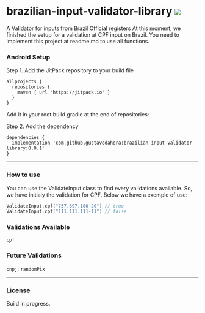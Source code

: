 # brazilian-input-validator-library [![](https://jitpack.io/v/gustavodahora/brazilian-input-validator-library.svg)](https://jitpack.io/#gustavodahora/brazilian-input-validator-library)

A Validator for inputs from Brazil Official registers
At this moment, we finished the setup for a validation at CPF input on Brazil. You need to implement this project at readme.md to use all functions.

### Android Setup

Step 1. Add the JitPack repository to your build file

``` Gradle
allprojects {
  repositories {
    maven { url 'https://jitpack.io' }
  }
}
```

Add it in your root build.gradle at the end of repositories:


Step 2. Add the dependency

``` Gradle
dependencies {
  implementation 'com.github.gustavodahora:brazilian-input-validator-library:0.0.1'
}
```

-----

### How to use

You can use the ValidateInput class to find every validations available. So, we have initialy the validation for CPF. Below we have a exemple of use:

``` Kotlin
ValidateInput.cpf("757.697.100-20") // true
ValidateInput.cpf("111.111.111-11") // false
```

### Validations Available

`cpf`

### Future Validations

`cnpj`, `randomPix`

-----

### License

Build in progress.
